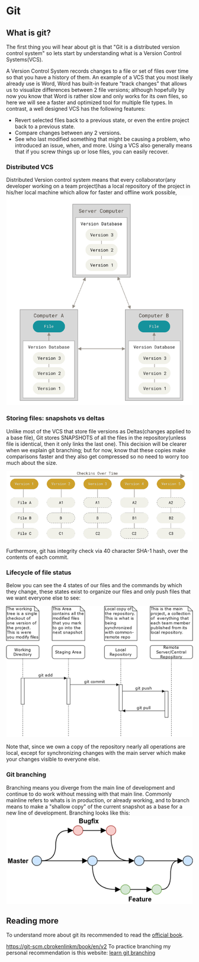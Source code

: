 # Git
## What is git?
The first thing you will hear about git is that "Git is a distributed version control system" so lets start by understanding what is a Version Control Systems(VCS).

A Version Control System records changes to a file or set of files over time so that you have a history of them. An example of a VCS that you most likely already use is Word, Word has built-in feature "track changes" that allows us to visualize differences between 2 file versions; although hopefully by now you know that Word is rather slow and only works for its own files, so here we will see a faster and optimized tool for multiple file types. In contrast, a well designed VCS has the following features: 
- Revert selected files back to a previous state, or even the entire project back to a previous state.
- Compare changes between any 2 versions.
- See who last modified something that might be causing a problem, who introduced an issue,
when, and more.
Using a VCS also generally means that if you screw things up or lose files, you can easily
recover.

### Distributed VCS
Distributed Version control system means that every collaborator(any developer working on a team project)has a local repository of the project in his/her local machine which allow for faster and offline work possible,
![distributed](./media/distributed.png)

### Storing files: snapshots vs deltas
Unlike most of the VCS that store file versions as Deltas(changes applied to a base file), Git stores SNAPSHOTS of all the files in the repository(unless file is identical, then it only links the last one). This decision will be clearer when we explain git branching; but for now, know that these copies make comparisons faster and they also get compressed so no need to worry too much about the size.

![deltas](./media/delta.png)

Furthermore, git has integrity check via 40 character SHA-1 hash, over the contents of each commit.
### Lifecycle of file status
Below you can see the 4 states of our files and the commands by which they change, these states exist to organize our files and only push files that we want everyone else to see:

![lifecycle](./media/lifecycle.png)

Note that, since we own a copy of the repository nearly all operations are local, except for synchronizing
changes with the main server which make your changes visible to everyone else.

### Git branching
Branching means you diverge from the main line of development and continue to do work without messing with that main line. Commonly mainline refers to whats is in production, or already working, and to branch means to make a "shallow copy" of the current snapshot as a base for a new line of development. Branching looks like this:
![branching](./media/branching.png)



## Reading more
To understand more about git its recommended to read the [official book](https://git-scm.com/book/en/v2).

https://git-scm.cbrokenlinkm/book/en/v2 
To practice branching my personal recommendation is this website: [learn git branching](https://learngitbranching.js.org/) 

